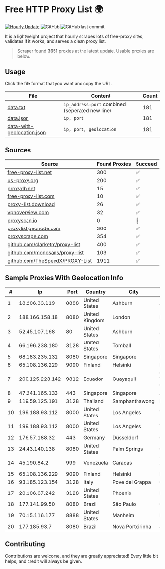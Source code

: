 
# Free HTTP Proxy List 🌍

[![Hourly Update](https://github.com/mertguvencli/http-proxy-list/actions/workflows/main.yml/badge.svg?branch=main)](https://github.com/mertguvencli/http-proxy-list/actions/workflows/main.yml)
![GitHub](https://img.shields.io/github/license/mertguvencli/http-proxy-list)
![GitHub last commit](https://img.shields.io/github/last-commit/mertguvencli/http-proxy-list)

It is a lightweight project that hourly scrapes lots of free-proxy sites, validates if it works, and serves a clean proxy list.


> Scraper found **3651** proxies at the latest update. Usable proxies are below.

## Usage

Click the file format that you want and copy the URL.


|File|Content|Count|
|----|-------|-----|
|[data.txt](https://raw.githubusercontent.com/mertguvencli/http-proxy-list/main/proxy-list/data.txt)|`ip_address:port` combined (seperated new line)|181|
|[data.json](https://raw.githubusercontent.com/mertguvencli/http-proxy-list/main/proxy-list/data.json)|`ip, port`|181|
|[data-with-geolocation.json](https://raw.githubusercontent.com/mertguvencli/http-proxy-list/main/proxy-list/data-with-geolocation.json)|`ip, port, geolocation`|181|

## Sources

|Source|Found Proxies|Succeed|
|------|-------------|-------|
|[free-proxy-list.net](https://free-proxy-list.net)|300|✅|
|[us-proxy.org](https://www.us-proxy.org)|200|✅|
|[proxydb.net](http://proxydb.net)|15|✅|
|[free-proxy-list.com](https://free-proxy-list.com/?page=&port=&type%5B%5D=http&type%5B%5D=https&up_time=0&search=Search)|10|✅|
|[proxy-list.download](https://www.proxy-list.download/HTTP)|26|✅|
|[vpnoverview.com](https://vpnoverview.com/privacy/anonymous-browsing/free-proxy-servers)|32|✅|
|[proxyscan.io](https://www.proxyscan.io)|0|🚫|
|[proxylist.geonode.com](https://proxylist.geonode.com/api/proxy-list?limit=300&page=1&sort_by=lastChecked&sort_type=desc&protocols=http,https)|300|✅|
|[proxyscrape.com](https://api.proxyscrape.com/v2/?request=displayproxies&protocol=http&timeout=10000&country=all&ssl=all&anonymity=all)|354|✅|
|[github.com/clarketm/proxy-list](https://raw.githubusercontent.com/clarketm/proxy-list/master/proxy-list-raw.txt)|400|✅|
|[github.com/monosans/proxy-list](https://raw.githubusercontent.com/monosans/proxy-list/main/proxies/http.txt)|103|✅|
|[github.com/TheSpeedX/PROXY-List](https://raw.githubusercontent.com/TheSpeedX/PROXY-List/master/http.txt)|1911|✅|


## Sample Proxies With Geolocation Info

|#|Ip|Port|Country|City|Internet Service Provider|
|-|--|----|-------|----|-------------------------|
|1|18.206.33.119|8888|United States|Ashburn|Amazon.com, Inc.|
|2|188.166.158.18|8080|United Kingdom|London|DigitalOcean|
|3|52.45.107.168|80|United States|Ashburn|Amazon.com, Inc.|
|4|66.196.238.180|3128|United States|Tomball|Logix|
|5|68.183.235.131|8080|Singapore|Singapore|DigitalOcean, LLC|
|6|65.108.136.229|9090|Finland|Helsinki|Hetzner Online GmbH|
|7|200.125.223.142|9812|Ecuador|Guayaquil|Corporacion Nacional De Telecomunicaciones - CNT EP|
|8|47.241.165.133|443|Singapore|Singapore|Alibaba.com LLC|
|9|119.59.125.191|3128|Thailand|Samphanthawong|Metrabyte Co., Ltd|
|10|199.188.93.112|8000|United States|Los Angeles|Vivid-hosting LLC|
|11|199.188.93.112|8000|United States|Los Angeles|Vivid-hosting LLC|
|12|176.57.188.32|443|Germany|Düsseldorf|Contabo GmbH|
|13|24.43.140.138|8080|United States|Palm Springs|Charter Communications|
|14|45.190.84.2|999|Venezuela|Caracas|TELECOM.CORPORATIVAS TELECORP, C.A|
|15|65.108.136.229|9090|Finland|Helsinki|Hetzner Online GmbH|
|16|93.185.123.154|3128|Italy|Pove del Grappa|Omegacom S.R.L.S.|
|17|20.106.67.242|3128|United States|Phoenix|Microsoft Corporation|
|18|177.141.99.50|8080|Brazil|São Paulo|Claro S.A.|
|19|70.15.116.177|8888|United States|Manheim|PenTeleData Inc.|
|20|177.185.93.7|8080|Brazil|Nova Porteirinha|JANAJÔ SERVIÔOS LTDA|



## Contributing

Contributions are welcome, and they are greatly appreciated! Every
little bit helps, and credit will always be given.

